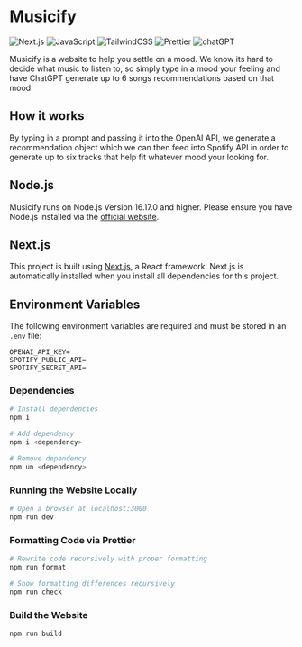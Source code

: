 # Musicify

![Next.js](https://img.shields.io/badge/next.js-000000?style=for-the-badge&logo=nextdotjs&logoColor=white)
![JavaScript](https://img.shields.io/badge/javascript-%23323330.svg?style=for-the-badge&logo=javascript&logoColor=%23F7DF1E)
![TailwindCSS](https://img.shields.io/badge/tailwindcss-%2338B2AC.svg?style=for-the-badge&logo=tailwind-css&logoColor=white)
![Prettier](https://img.shields.io/badge/prettier-1A2C34?style=for-the-badge&logo=prettier&logoColor=F7BA3E)
![chatGPT](https://img.shields.io/badge/chatGPT-74aa9c?style=for-the-badge&logo=openai&logoColor=white)

Musicify is a website to help you settle on a mood. We know its hard to decide what music to listen to, so simply type in a mood your feeling and have ChatGPT generate up to 6 songs recommendations based on that mood.

## How it works
By typing in a prompt and passing it into the OpenAI API, we generate a recommendation object which we can then feed into Spotify API in order to generate up to six tracks that help fit whatever mood your looking for.

## Node.js

Musicify runs on Node.js Version 16.17.0 and higher. Please ensure you have Node.js installed via the [official website](https://nodejs.org/en).

## Next.js

This project is built using [Next.js](https://nextjs.org), a React framework. Next.js is automatically installed when you install all dependencies for this project.

## Environment Variables

The following environment variables are required and must be stored in an `.env` file:

```env
OPENAI_API_KEY=
SPOTIFY_PUBLIC_API=
SPOTIFY_SECRET_API=
```

### Dependencies

```bash
# Install dependencies
npm i

# Add dependency
npm i <dependency>

# Remove dependency
npm un <dependency>
```

### Running the Website Locally

```bash
# Open a browser at localhost:3000
npm run dev
```

### Formatting Code via Prettier

```bash
# Rewrite code recursively with proper formatting
npm run format

# Show formatting differences recursively
npm run check
```

### Build the Website

```bash
npm run build
```
